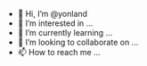 - 👋 Hi, I’m @yonland
- 👀 I’m interested in ...
- 🌱 I’m currently learning ...
- 💞️ I’m looking to collaborate on ...
- 📫 How to reach me ...

<!---
yonland/yonland is a ✨ special ✨ repository because its `README.md` (this file) appears on your GitHub profile.
You can click the Preview link to take a look at your changes.
--->
